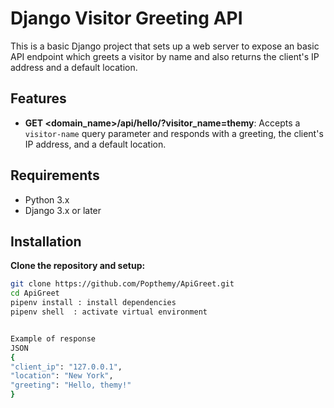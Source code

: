# Django Visitor Greeting API

This is a basic Django project that sets up a web server to expose an basic API endpoint which greets a visitor by name and also returns the client's IP address and a default location.

## Features

- **GET <domain_name>/api/hello/?visitor_name=themy**: Accepts a `visitor-name` query parameter and responds with a greeting, the client's IP address, and a default location.

## Requirements

- Python 3.x
- Django 3.x or later

## Installation

 **Clone the repository and setup:**
   ```sh
   git clone https://github.com/Popthemy/ApiGreet.git
   cd ApiGreet
   pipenv install : install dependencies
   pipenv shell  : activate virtual environment


Example of response
JSON
{
  "client_ip": "127.0.0.1",
  "location": "New York",
  "greeting": "Hello, themy!"
}

